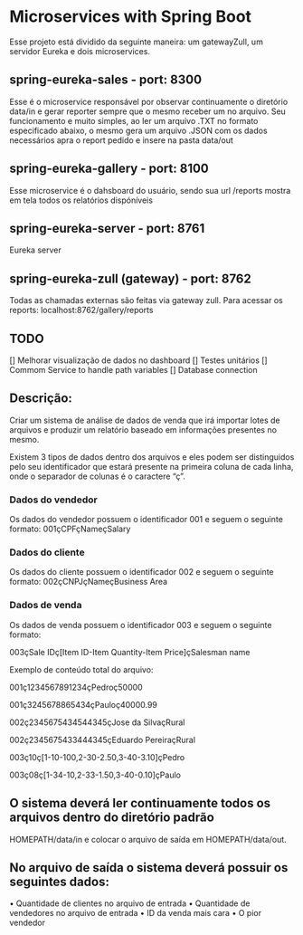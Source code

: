# Microservices with Spring Boot

Esse projeto está dividido da seguinte maneira: um gatewayZull, um servidor Eureka e dois microservices. 

## spring-eureka-sales - port: 8300

Esse é o microservice responsável por observar continuamente o diretório data/in e gerar reporter sempre que o mesmo receber um no arquivo. Seu funcionamento e muito simples, ao ler um arquivo .TXT no formato especificado abaixo, o mesmo gera um arquivo .JSON com os dados necessários apra o report pedido e insere na pasta data/out

## spring-eureka-gallery - port: 8100

Esse microservice é o dahsboard do usuário, sendo sua url /reports mostra em tela todos os relatórios dispóníveis


## spring-eureka-server - port: 8761
Eureka server

## spring-eureka-zull (gateway) - port: 8762

Todas as chamadas externas são feitas via gateway zull. Para acessar os reports: localhost:8762/gallery/reports

## TODO
[] Melhorar visualização de dados no dashboard
[] Testes unitários
[] Commom Service to handle path variables
[] Database connection

## Descrição:
Criar um sistema de análise de dados de venda que irá importar lotes de arquivos e produzir
um relatório baseado em informações presentes no mesmo.

Existem 3 tipos de dados dentro dos arquivos e eles podem ser distinguidos pelo seu
identificador que estará presente na primeira coluna de cada linha, onde o separador de
colunas é o caractere “ç”.

### Dados do vendedor
Os dados do vendedor possuem o identificador 001 e seguem o seguinte formato:
001çCPFçNameçSalary

### Dados do cliente
Os dados do cliente possuem o identificador 002 e seguem o seguinte formato:
002çCNPJçNameçBusiness Area

### Dados de venda
Os dados de venda possuem o identificador 003 e seguem o seguinte formato:

003çSale IDç[Item ID-Item Quantity-Item Price]çSalesman name

Exemplo de conteúdo total do arquivo:

001ç1234567891234çPedroç50000

001ç3245678865434çPauloç40000.99

002ç2345675434544345çJose da SilvaçRural

002ç2345675433444345çEduardo PereiraçRural

003ç10ç[1-10-100,2-30-2.50,3-40-3.10]çPedro

003ç08ç[1-34-10,2-33-1.50,3-40-0.10]çPaulo

## O sistema deverá ler continuamente todos os arquivos dentro do diretório padrão
HOMEPATH/data/in e colocar o arquivo de saída em HOMEPATH/data/out.

## No arquivo de saída o sistema deverá possuir os seguintes dados:
• Quantidade de clientes no arquivo de entrada
• Quantidade de vendedores no arquivo de entrada
• ID da venda mais cara
• O pior vendedor
